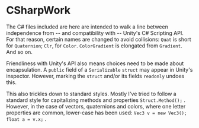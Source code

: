 # CSharpWork
 
The C# files included are here are intended to walk a line between independence from -- and compatibility with -- Unity's C# Scripting API. For that reason, certain names are changed to avoid collisions: `Quat` is short for `Quaternion`; `Clr`, for `Color`. `ColorGradient` is elongated from `Gradient`. And so on.

Friendliness with Unity's API also means choices need to be made about encapsulation. A `public` field of a `Serializable` `struct` may appear in Unity's inspector. However, marking the `struct` and/or its fields `readonly` undoes this.

This also trickles down to standard styles. Mostly I've tried to follow a standard style for capitalizing methods and properties `Struct.Method();` . However, in the case of vectors, quaternions and colors, where one letter properties are common, lower-case has been used: `Vec3 v = new Vec3(); float a = v.x;` .